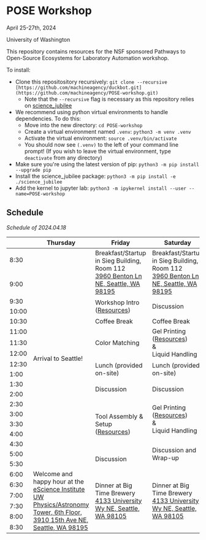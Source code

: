 # POSE Workshop

April 25-27th, 2024

University of Washington 

This repository contains resources for the NSF sponsored Pathways to Open-Source Ecosystems for Laboratory Automation workshop.

To install:

- Clone this repositository recursively: `git clone --recursive [https://github.com/machineagency/duckbot.git](https://github.com/machineagency/POSE-workshop.git)`
    - Note that the `--recursive` flag is necessary as this repository relies on [science_jubilee](https://github.com/machineagency/science_jubilee/) 
- We recommend using python virtual environments to handle dependencies. To do this:
  - Move into the new directory: `cd POSE-workshop`
  - Create a virtual environment named `.venv`: `python3 -m venv .venv`
  - Activate the virtual environment: `source .venv/bin/activate` 
  - You should now see `(.venv)` to the left of your command line prompt! (If you wish to leave the virtual environment, type `deactivate` from any directory)
- Make sure you're using the latest version of pip: `python3 -m pip install --upgrade pip`
- Install the science_jubilee package: `python3 -m pip install -e ./science_jubilee`
- Add the kernel to jupyter lab: `python3 -m ipykernel install --user --name=POSE-workshop`

## Schedule
_Schedule of 2024.04.18_

<table>
	<thead>
    	<tr>
        	<th> </th>
        	<th>Thursday</th>
        	<th>Friday</th>
        	<th>Saturday</th>
    	</tr>
	</thead>
	<tbody>
    <tr>
      <td>8:30</td>
    	<td rowspan=19>Arrival to Seattle!</td>
    	<td rowspan=2>
		Breakfast/Startup <br>
		in Sieg Building, Room 112 <br>
		<a href="https://maps.app.goo.gl/Hrf4K1v2UZRtQK1q7">3960 Benton Ln NE, Seattle, WA 98195</a>
	</td>
    	<td rowspan=2>
		Breakfast/Startup <br>
		in Sieg Building, Room 112 <br>
		<a href="https://maps.app.goo.gl/Hrf4K1v2UZRtQK1q7">3960 Benton Ln NE, Seattle, WA 98195</a>
	</td>
  	</tr>
  	<tr>
      <td>9:00</td>
  	</tr>
    <tr>
      <td>9:30</td>
    	<td rowspan=2>
		Workshop Intro (<a href="https://github.com/machineagency/POSE-workshop/tree/main/examples">Resources</a>)
	</td>
    	<td rowspan=2>Discussion</td>
  	</tr>
  	<tr>
    	<td>10:00</td>
  	</tr>
    <tr>
      <td>10:30</td>
    	<td>Coffee Break</td>
    	<td>Coffee Break</td>
  	</tr>
  	<tr>
    	<td>11:00</td>
    	<td rowspan=3>Color Matching</td>
    	<td rowspan=3>
		Gel Printing (<a href="https://github.com/machineagency/POSE-workshop/tree/main/gel_printing">Resources</a>) <br>
		&<br>
		Liquid Handling
	</td>
  </tr>
    <tr>
      <td>11:30</td>
  	</tr>
  	<tr>
    	<td>12:00</td>
  	</tr>
    <tr>
      <td>12:30</td>
    	<td rowspan=2>Lunch (provided on-site)</td>
    	<td rowspan=2>Lunch (provided on-site)</td>
  	</tr>
  	<tr>
    	<td>1:00</td>
  	</tr>
    <tr>
      <td>1:30</td>
    	<td rowspan=2>Discussion</td>
    	<td rowspan=2>Discussion</td>
  	</tr>
  	<tr>
    	<td>2:00</td>
  	</tr>
    <tr>
      <td>2:30</td>
    	<td rowspan=5>Tool Assembly & Setup (<a href="https://github.com/machineagency/POSE-workshop/tree/main/tool_setup">Resources</a>)</td>
    	<td rowspan=4>
		Gel Printing (<a href="https://github.com/machineagency/POSE-workshop/tree/main/gel_printing">Resources</a>) <br>
		&<br>
		Liquid Handling
	</td>
  	</tr>
  	<tr>
    	<td>3:00</td>
  	</tr>
    <tr>
      <td>3:30</td>
  	</tr>
  	<tr>
    	<td>4:00</td>
  	</tr>
    <tr>
      <td>4:30</td>
      <td rowspan=3>Discussion and Wrap-up</td>
  </tr>
  	<tr>
    	<td>5:00</td>
    	<td rowspan=2>Discussion</td>
  	</tr>
    <tr>
      <td>5:30</td>
  	</tr>
  	<tr>
    	<td>6:00</td>
    	<td rowspan=6>
		Welcome and happy hour at the <a href=https://escience.washington.edu/>eScience Institute</a><br>
		<a href="https://maps.app.goo.gl/rrRQQeehaGBF83D38">UW Physics/Astronomy Tower, 6th Floor, 3910 15th Ave NE, Seattle, WA 98195 </a>
		</td>
	</td>
    	<td rowspan=6>
		Dinner at Big Time Brewery<br>
		<a href="https://maps.app.goo.gl/V87qcnZR9mzQ3cav6">4133 University Wy NE, Seattle, WA 98105</a>
	</td>
    	<td rowspan=6>
		Dinner at Big Time Brewery<br>
		<a href="https://maps.app.goo.gl/V87qcnZR9mzQ3cav6">4133 University Wy NE, Seattle, WA 98105</a>
	</td>
  	</tr>
    <tr>
      <td>6:30</td>
  	</tr>
  	<tr>
    	<td>7:00</td>
  	</tr>
    <tr>
      <td>7:30</td>
  	</tr>
  	<tr>
    	<td>8:00</td>
  	</tr>
    <tr>
      <td>8:30</td>
  	</tr>
	</tbody>
</table>
